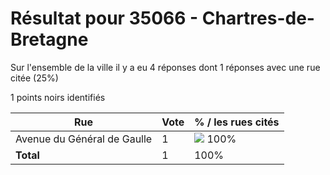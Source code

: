 # Résultat pour 35066 - Chartres-de-Bretagne

Sur l'ensemble de la ville il y a eu 4 réponses dont 1 réponses avec une rue citée (25%)

1 points noirs identifiés

| Rue | Vote | % / les rues cités|
|-----|------|-------------------|
| Avenue du Général de Gaulle | 1 | <img src="../../img/bar_100.gif" />&nbsp;100%|
| **Total** | 1 | 100%|
